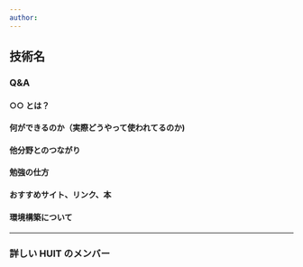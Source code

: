 ```yaml
---
author: 
---
```


## 技術名

### Q&A

#### ○○ とは？

#### 何ができるのか（実際どうやって使われてるのか)

#### 他分野とのつながり

#### 勉強の仕方

#### おすすめサイト、リンク、本

#### 環境構築について

---

  <!-- 好きな記事書いてください -->


### 詳しい HUIT のメンバー

  <!-- Twitterのリンクとか -->
